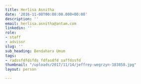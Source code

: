 ```yaml
---
title: Herlisa Asnitha
date: '2016-11-08T00:00:00.000+00:00'
description: ''
email: herlisa.asnitha@antam.com
linkedin: ''
role:
- staff
- advisor
slug: ''
sub_heading: Bendahara Umum
tags:
- radssfdfdsfds fdfasdfd saffdssfd
thumbnail: "/uploads/2017/11/14/jeffrey-wegrzyn-183858.jpg"
layout: person

---
```

